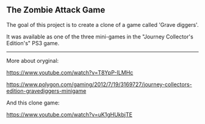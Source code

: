 ## The Zombie Attack Game

The goal of this project is to create a clone of a game called 'Grave diggers'. 

It was available as one of the three mini-games in the "Journey Collector's Edition's" PS3 game.

--------------------------------------------
More about oryginal:

https://www.youtube.com/watch?v=T8YpP-ILMHc

https://www.polygon.com/gaming/2012/7/19/3169727/journey-collectors-edition-gravediggers-minigame

And this clone game:

https://www.youtube.com/watch?v=uK1gHUkbjTE
